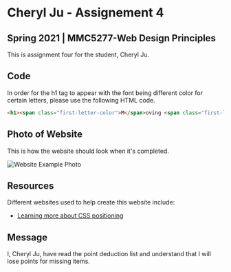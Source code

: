 # Cheryl Ju - Assignement 4

## Spring 2021 |  MMC5277-Web Design Principles
This is assignment four for the student, Cheryl Ju.

## Code
In order for the h1 tag to appear with the font being different color for certain letters, please use the following HTML code.

``` html
<h1><span class="first-letter-color">M</span>oving <span class="first-letter-color">t</span>o a <span class="first-letter-color">n</span>ew <span class="first-letter-color">h</span>ome!</h1>
```

## Photo of Website
This is how the website should look when it's completed.

![Website Example Photo](images/website-example.png)

## Resources
Different websites used to help create this website include:

* [Learning more about CSS positioning](https://developer.mozilla.org/en-US/docs/Web/CSS/position)

## Message
I, Cheryl Ju, have read the point deduction list and understand that I will lose points for missing items.
